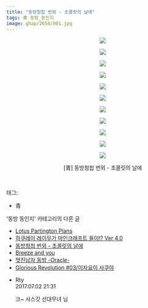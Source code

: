 ```yaml
---
title: "동방청첩 번외 - 초콜릿의 날에"
tags: 青 동방_동인지
image: ghap/2658/001.jpg
---
```

<div class="article">
<p style="text-align: center; clear: none; float: none;"><img src="{{ site.nasurl }}/ghap/2658/001.jpg"/></p>
<p style="text-align: center; clear: none; float: none;"><img src="{{ site.nasurl }}/ghap/2658/002.jpg"/></p>
<p style="text-align: center; clear: none; float: none;"><img src="{{ site.nasurl }}/ghap/2658/003.jpg"/></p>
<p style="text-align: center; clear: none; float: none;"><img src="{{ site.nasurl }}/ghap/2658/004.jpg"/></p>
<p style="text-align: center; clear: none; float: none;"><img src="{{ site.nasurl }}/ghap/2658/005.jpg"/></p>
<p style="text-align: center; clear: none; float: none;"><img src="{{ site.nasurl }}/ghap/2658/006.jpg"/></p>
<p style="text-align: center; clear: none; float: none;"><img src="{{ site.nasurl }}/ghap/2658/007.jpg"/></p>
<p style="text-align: center; clear: none; float: none;"><img src="{{ site.nasurl }}/ghap/2658/008.jpg"/></p>
<p style="text-align: center; clear: none; float: none;"><img src="{{ site.nasurl }}/ghap/2658/009.jpg"/></p>
<p style="text-align: center; clear: none; float: none;"><img src="{{ site.nasurl }}/ghap/2658/010.jpg"/></p>
<p style="text-align: center; clear: none; float: none;"><img src="{{ site.nasurl }}/ghap/2658/011.jpg"/></p>
<p style="text-align: center; clear: none; float: none;">[青] 동방청첩 번외 - 초콜릿의 날에</p>
<p><br/></p>
</div><div class="tagTrail">
<p>태그: </p>
<ul>
<li>青</li>
</ul>
</div><div class="another">
<p>'동방 동인지' 카테고리의 다른 글</p>
<ul>
<li><a href="/2016-10-22-ghap_2660">Lotus Partington Plans</a></li>
<li><a href="/2016-10-22-ghap_2659">하쿠레이 레이무가 마인크래프트 들이!? Ver 4.0</a></li>
<li><a href="/2016-10-21-ghap_2658">동방청첩 번외 - 초콜릿의 날에</a></li>
<li><a href="/2016-10-21-ghap_2656">Breeze and you</a></li>
<li><a href="/2016-10-21-ghap_2655">멋진남자 동방 -Oracle-</a></li>
<li><a href="/2016-10-21-ghap_2654">Glorious Revolution #03/이자요이 사쿠야</a></li>
</ul>
</div><div class="cb_module cb_fluid">
<div class="cb_wrt cb_profile">
<div class="comment">
<ul>
<li class="cb_thumb_off" id="comment15027779">
<div class="cb_comment_area">
<div class="cb_info_area">
<div class="cb_section">
<span class="cb_nick_name">Rty</span>
</div>
<div class="cb_section">
<span class="cb_date">2017.07.02 21:31 </span>
</div>
</div>
<div class="cb_dsc_comment">
<p class="cb_dsc">
											크~ 사스갓 선대무녀 님
										</p>
</div>
</div></li>
</ul>
</div>
</div><!-- commentList close -->
</div>